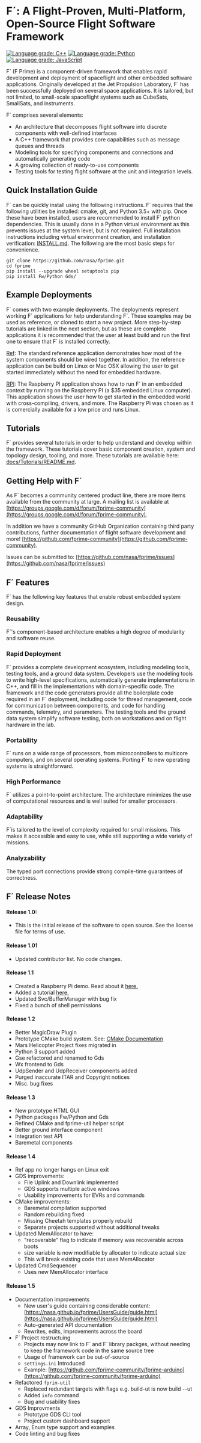 # F´: A Flight-Proven, Multi-Platform, Open-Source Flight Software Framework

[![Language grade: C++](https://img.shields.io/lgtm/grade/cpp/g/nasa/fprime.svg?logo=lgtm&logoWidth=18)](https://lgtm.com/projects/g/nasa/fprime/context:cpp)
[![Language grade: Python](https://img.shields.io/lgtm/grade/python/g/nasa/fprime.svg?logo=lgtm&logoWidth=18)](https://lgtm.com/projects/g/nasa/fprime/context:python)
[![Language grade: JavaScript](https://img.shields.io/lgtm/grade/javascript/g/nasa/fprime.svg?logo=lgtm&logoWidth=18)](https://lgtm.com/projects/g/nasa/fprime/context:javascript)

F´ (F Prime) is a component-driven framework that enables rapid development and deployment of spaceflight and other embedded software applications. Originally developed at the Jet Propulsion Laboratory, F´ has been successfully deployed on several space applications. It is tailored, but not limited, to small-scale spaceflight systems such as CubeSats, SmallSats, and instruments. 

F´ comprises several elements: 

* An architecture that decomposes flight software into discrete components with well-defined interfaces
* A C++ framework that provides core capabilities such as message queues and threads
* Modeling tools for specifying components and connections and automatically generating code
* A growing collection of ready-to-use components
* Testing tools for testing flight software at the unit and integration levels.

## Quick Installation Guide

F´ can be quickly install using the following instructions. F´ requires that the following utilities be installed: cmake, git, and Python 3.5+ with pip. Once these have been installed, users are 
recommended to install F´ python dependencies. This is usually done in a Python virtual environment as this prevents issues at the system level, but is not required. Full installation instructions
including virtual environment creation, and installation verification: [INSTALL.md](./docs/INSTALL.md). The following are the most basic steps for convenience.

```
git clone https://github.com/nasa/fprime.git
cd fprime
pip install --upgrade wheel setuptools pip
pip install Fw/Python Gds/
```

## Example Deployments

F´ comes with two example deployments. The deployments represent working F´ applications for help understanding F´. These examples may be used 
as reference, or cloned to start a new project. More step-by-step tutorials are linked in the next section, but as these are complete applications
it is recommended that the user at least build and run the first one to ensure that F´ is installed correctly.

[Ref](./Ref/README.md): The standard reference application demonstrates how most of the system components should be wired together. In addition,
the reference application can be build on Linux or Mac OSX allowing the user to get started immediately without the need for embedded hardware.

[RPI](./RPI/README.md): The Raspberry PI application shows how to run F´ in an embedded context by running on the Raspberry PI (a $35 embedded
Linux computer). This application shows the user how to get started in the embedded world with cross-compiling, drivers, and more. The Raspberry
Pi was chosen as it is comercially available for a low price and runs Linux.

## Tutorials

F´ provides several tutorials in order to help understand and develop within the framework. These tutorials cover basic component creation, system
 and topology design, tooling, and more. These tutorials are available here: [docs/Tutorials/README.md](./docs/Tutorials/README.md).

## Getting Help with F´

As F´ becomes a community centered product line, there are more items available from the community at large. A mailing list is available
at [https://groups.google.com/d/forum/fprime-community](https://groups.google.com/d/forum/fprime-community).

In addition we have a community GitHub Organization containing third party contributions, further documentation of flight
software development and more! [https://github.com/fprime-community](https://github.com/fprime-community).

Issues can be submitted to: [https://github.com/nasa/fprime/issues](https://github.com/nasa/fprime/issues)


## F´ Features

F´ has the following key features that enable robust embedded system design.

### Reusability

F´'s component-based architecture enables a high degree of modularity and software reuse. 

### Rapid Deployment

F´ provides a complete development ecosystem, including modeling tools, testing tools, and a ground data system. Developers use the modeling tools to write high-level specifications, automatically generate implementations in C++, and fill in the implementations with domain-specific code. The framework and the code generators provide all the boilerplate code required in an F´ deployment, including code for thread management, code for communication between components, and code for handling commands, telemetry, and parameters. The testing tools and the ground data system simplify software testing, both on workstations and on flight hardware in the lab.

### Portability

F´ runs on a wide range of processors, from microcontrollers to multicore computers, and on several operating systems. Porting F´ to new operating systems is straightforward.

### High Performance

F´ utilizes a point-to-point architecture. The architecture minimizes the use of computational resources and is well suited for smaller processors.
	
### Adaptability

F´is tailored to the level of complexity required for small missions. This makes it accessible and easy to use, while still supporting a wide variety of missions.

### Analyzability

The typed port connections provide strong compile-time guarantees of correctness.

## F´ Release Notes

#### Release 1.0: 

 * This is the initial release of the software to open source. See the license file for terms of use.

#### Release 1.01

 * Updated contributor list. No code changes. 

#### Release 1.1

 * Created a Raspberry Pi demo. Read about it [here.](RPI/README.md)
 * Added a tutorial [here.](docs/Tutorials/README.md)
 * Updated Svc/BufferManager with bug fix
 * Fixed a bunch of shell permissions
 
#### Release 1.2

* Better MagicDraw Plugin
* Prototype CMake build system. See: [CMake Documentation](./docs/UsersGuide/cmake/cmake-intro.md)
* Mars Helicopter Project fixes migrated in
* Python 3 support added
* Gse refactored and renamed to Gds
* Wx frontend to Gds
* UdpSender and UdpReceiver components added
* Purged inaccurate ITAR and Copyright notices
* Misc. bug fixes

#### Release 1.3

* New prototype HTML GUI
* Python packages Fw/Python and Gds
* Refined CMake and fprime-util helper script
* Better ground interface component
* Integration test API
* Baremetal components

#### Release 1.4

* Ref app no longer hangs on Linux exit
* GDS improvements:
  * File Uplink and Downlink implemented
  * GDS supports multiple active windows
  * Usability improvements for EVRs and commands
* CMake improvements:
  * Baremetal compilation supported
  * Random rebuilding fixed
  * Missing Cheetah templates properly rebuild
  * Separate projects supported without additional tweaks
* Updated MemAllocator to have:
  * "recoverable" flag to indicate if memory was recoverable across boots
  * size variable is now modifiable by allocator to indicate actual size
  * This will break existing code that uses MemAllocator
* Updated CmdSequencer
  * Uses new MemAllocator interface  

#### Release 1.5

* Documentation improvements
  * New user's guide containing considerable content: [https://nasa.github.io/fprime/UsersGuide/guide.html](https://nasa.github.io/fprime/UsersGuide/guide.html)
  * Auto-generated API documentation
  * Rewrites, edits, improvements across the board
* F´ Project restructuing
  * Projects may now link to F´ and F´ library packges, without needing to keep the framework code in the same source tree
  * Usage of framework can be out-of-source
  * `settings.ini` Introduced
  * Example: [https://github.com/fprime-community/fprime-arduino](https://github.com/fprime-community/fprime-arduino)
* Refactored `fprim-util`
  * Replaced redundant targets with flags e.g. build-ut is now build --ut
  * Added `info` command
  * Bug and usability fixes
* GDS Improvments
  * Prototype GDS CLI tool
  * Project custom dashboard support
* Array, Enum type support and examples
* Code linting and bug fixes

